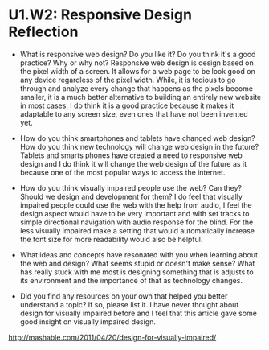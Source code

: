 # U1.W2: Responsive Design Reflection

* What is responsive web design? Do you like it?  Do you think it's a good practice? Why or why not?
  Responsive web design is design based on the pixel width of a screen. It allows for a web page to be look good on any device regardless of the pixel width. While, it is tedious to go through and analyze every change that happens as the pixels become smaller, it is a much better alternative to building an entirely new website in most cases. I do think it is a good practice because it makes it adaptable to any screen size, even ones that have not been invented yet. 

* How do you think smartphones and tablets have changed web design? How do you think new technology will change web design in the future?
  Tablets and smarts phones have created a need to responsive web design and I do think it will change the web design of the future as it because one of the most popular ways to access the internet. 

* How do you think visually impaired people use the web? Can they? Should we design and development for them?
  I do feel that visually impaired people could use the web with the help from audio, I feel the design aspect would have to be very important and with set tracks to simple directional navigation with audio response for the blind. For the less visually impaired make a setting that would automatically increase the font size for more readability would also be helpful.

* What ideas and concepts have resonated with you when learning about the web and design? What seems stupid or doesn't make sense?
  What has really stuck with me most is designing something that is adjusts to its environment and the importance of that as technology changes. 

* Did you find any resources on your own that helped you better understand a topic? If so, please list it.
  I have never thought about design for visually impaired before and I feel that this article gave some good insight on visually impaired design.

http://mashable.com/2011/04/20/design-for-visually-impaired/
